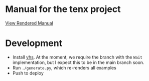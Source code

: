 
# Manual for the tenx project

[View Rendered Manual](https://cortesi.github.io/tenx-manual/)


# Development

- Install [vhs](https://github.com/charmbracelet/vhs). At the moment, we
  require the branch with the `Wait` implementation, but I expect this to be
  in the main branch soon.
- Run `./generate.py`, which re-renders all examples 
- Push to deploy
